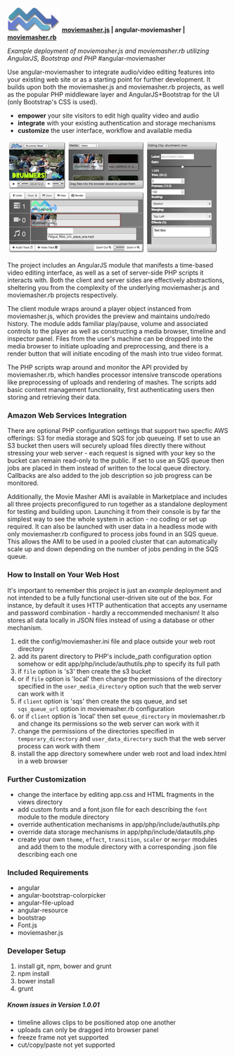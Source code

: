 [![Image](https://github.com/moviemasher/angular-moviemasher/raw/master/README/logo-120x60.png "MovieMasher.com")](http://moviemasher.com)
**[moviemasher.js](https://github.com/moviemasher/moviemasher.js "stands below angular-moviemasher, providing audiovisual playback handling and edit support in a web browser") | angular-moviemasher | [moviemasher.rb](https://github.com/moviemasher/moviemasher.rb "sits behind angular-moviemasher, providing processor intensive video transcoding services through a simple API")**

*Example deployment of moviemasher.js and moviemasher.rb utilizing AngularJS, Bootstrap and PHP*
#angular-moviemasher

Use angular-moviemasher to integrate audio/video editing features into your existing web site or as a starting point for further development. It builds upon both the moviemasher.js and moviemasher.rb projects, as well as the popular PHP middleware layer and AngularJS+Bootstrap for the UI (only Bootstrap's CSS is used).

- **empower** your site visitors to edit high quality video and audio
- **integrate** with your existing authentication and storage mechanisms
- **customize** the user interface, workflow and available media

![Image](https://github.com/moviemasher/angular-moviemasher/blob/master/README/ui.jpg "User Interfacee")

The project includes an AngularJS module that manifests a time-based video editing interface, as well as a set of server-side PHP scripts it interacts with. Both the client and server sides are effectively abstractions, sheltering you from the complexity of the underlying moviemasher.js and moviemasher.rb projects respectively. 

The client module wraps around a player object instanced from moviemasher.js, which provides the preview and maintains undo/redo history. The module adds familiar play/pause, volume and associated controls to the player as well as constructing a media browser, timeline and inspector panel. Files from the user's machine can be dropped into the media browser to initiate uploading and preprocessing, and there is a render button that will initiate encoding of the mash into true video format. 

The PHP scripts wrap around and monitor the API provided by moviemasher.rb, which handles processor intensive transcode operations like preprocessing of uploads and rendering of mashes. The scripts add basic content management functionality, first authenticating users then storing and retrieving their data. 

### Amazon Web Services Integration
There are optional PHP configuration settings that support two specfic AWS offerings: S3 for media storage and SQS for job queueing. If set to use an S3 bucket then users will securely upload files directly there without stressing your web server - each request is signed with your key so the bucket can remain read-only to the public. If set to use an SQS queue then jobs are placed in them instead of written to the local queue directory. Callbacks are also added to the job description so job progress can be monitored. 

Additionally, the Movie Masher AMI is available in Marketplace and includes all three projects preconfigured to run together as a standalone deployment for testing and building upon. Launching it from their console is by far the simplest way to see the whole system in action - no coding or set up required. It can also be launched with user data in a headless mode with only moviemasher.rb configured to process jobs found in an SQS queue. This allows the AMI to be used in a pooled cluster that can automatically scale up and down depending on the number of jobs pending in the SQS queue. 


### How to Install on Your Web Host

It's important to remember this project is just an *example* deployment and not intended to be a fully functional user-driven site out of the box. For instance, by default it uses HTTP authentication that accepts any username and password combination - hardly a reccommended mechanism! It also stores all data locally in JSON files instead of using a database or other mechanism. 

1. edit the config/moviemasher.ini file and place outside your web root directory
2. add its parent directory to PHP's include_path configuration option somehow or edit app/php/include/authutils.php to specify its full path
3. if `file` option is 's3' then create the s3 bucket
4. or if `file` option is 'local' then change the permissions of the directory specified in the `user_media_directory` option such that the web server can work with it
5. if `client` option is 'sqs' then create the sqs queue, and set `sqs_queue_url` option in moviemasher.rb configuration
6. or if `client` option is 'local' then set `queue_directory` in moviemasher.rb and change its permissions so the web server can work with it
7. change the permissions of the directories specified in `temporary_directory` and `user_data_directory` such that the web server process can work with them
8. install the app directory somewhere under web root and load index.html in a web browser

### Further Customization
- change the interface by editing app.css and HTML fragments in the views directory
- add custom fonts and a font.json file for each describing the `font` module to the module directory
- override authentication mechanisms in app/php/include/authutils.php 
- override data storage mechanisms in app/php/include/datautils.php
- create your own `theme`, `effect`, `transition`, `scaler` or `merger` modules and add them to the module directory with a corresponding .json file describing each one

### Included Requirements 
- angular
- angular-bootstrap-colorpicker
- angular-file-upload
- angular-resource
- bootstrap
- Font.js
- moviemasher.js

### Developer Setup
1. install git, npm, bower and grunt
2. npm install
3. bower install
4. grunt

##### Known issues in Version 1.0.01
- timeline allows clips to be positioned atop one another
- uploads can only be dragged into browser panel
- freeze frame not yet supported
- cut/copy/paste not yet supported




